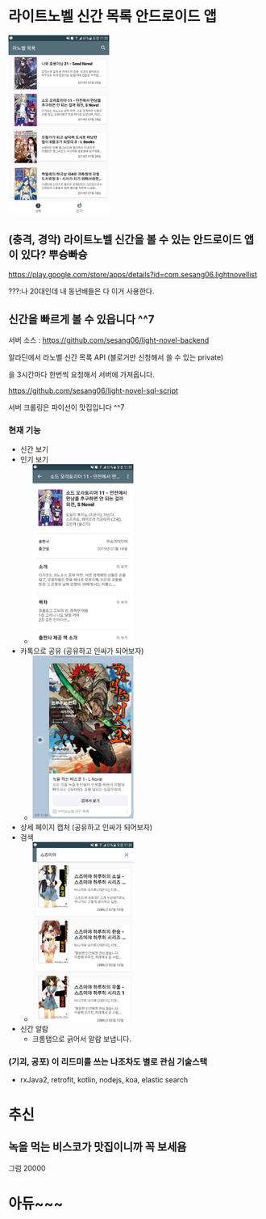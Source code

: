# 라이트노벨 신간 목록 안드로이드 앱

<img src="/screenshot/2.png" width="200">

## (충격, 경악) 라이트노벨 신간을 볼 수 있는 안드로이드 앱이 있다? 뿌슝빠슝

https://play.google.com/store/apps/details?id=com.sesang06.lightnovellist

???:나 20대인데 내 동년배들은 다 이거 사용한다. 
## 신간을 빠르게 볼 수 있읍니다 ^^7




서버 소스 : https://github.com/sesang06/light-novel-backend

알라딘에서 라노벨 신간 목록 API (블로거만 신청해서 쓸 수 있는 private)

을 3시간마다 한번씩 요청해서 서버에 가져옵니다.

https://github.com/sesang06/light-novel-sql-script

서버 크롤링은 파이선이 맛집입니다 ^^7



### 현재 기능

- 신간 보기
- 인기 보기
  - <img src="/screenshot/1.png" width="200">
- 카톡으로 공유 (공유하고 인싸가 되어보자)
  - <img src="/screenshot/4.png" width="200">
- 상세 페이지 캡처 (공유하고 인싸가 되어보자)
- 검색
  - <img src="/screenshot/3.png" width="200">
- 신간 알람
  - 크롬탭으로 긁어서 알람 보냅니다.

### (기괴, 공포) 이 리드미를 쓰는 나조차도 별로 관심 기술스택

- rxJava2, retrofit, kotlin, nodejs, koa, elastic search

# 추신

## 녹을 먹는 비스코가 맛집이니까 꼭 보세욤



그럼 20000

# 아듀~~~
